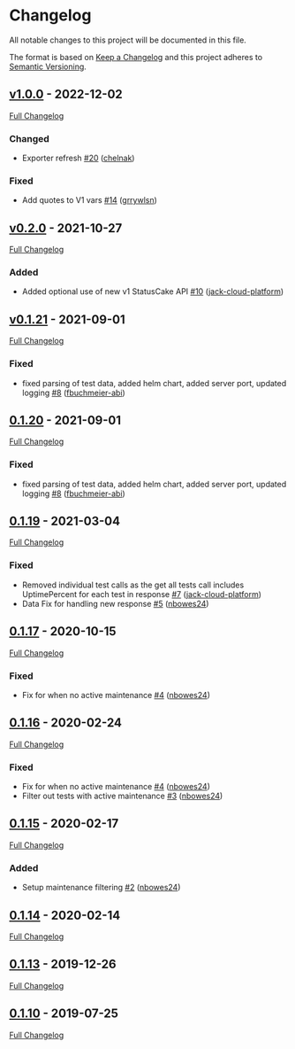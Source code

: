<!-- markdownlint-disable MD024 -->
# Changelog

All notable changes to this project will be documented in this file.

The format is based on [Keep a Changelog](http://keepachangelog.com/en/1.0.0/) and this project adheres to [Semantic Versioning](http://semver.org).

## [v1.0.0](https://github.com/chelnak/status-cake-exporter/tree/v1.0.0) - 2022-12-02

[Full Changelog](https://github.com/chelnak/status-cake-exporter/compare/v0.2.0...v1.0.0)

### Changed
- Exporter refresh [#20](https://github.com/chelnak/status-cake-exporter/pull/20) ([chelnak](https://github.com/chelnak))

### Fixed

- Add quotes to V1 vars [#14](https://github.com/chelnak/status-cake-exporter/pull/14) ([grrywlsn](https://github.com/grrywlsn))

## [v0.2.0](https://github.com/chelnak/status-cake-exporter/tree/v0.2.0) - 2021-10-27

[Full Changelog](https://github.com/chelnak/status-cake-exporter/compare/v0.1.21...v0.2.0)

### Added

- Added optional use of new v1 StatusCake API [#10](https://github.com/chelnak/status-cake-exporter/pull/10) ([jack-cloud-platform](https://github.com/jack-cloud-platform))

## [v0.1.21](https://github.com/chelnak/status-cake-exporter/tree/v0.1.21) - 2021-09-01

[Full Changelog](https://github.com/chelnak/status-cake-exporter/compare/0.1.20...v0.1.21)

### Fixed

- fixed parsing of test data, added helm chart, added server port, updated logging [#8](https://github.com/chelnak/status-cake-exporter/pull/8) ([fbuchmeier-abi](https://github.com/fbuchmeier-abi))

## [0.1.20](https://github.com/chelnak/status-cake-exporter/tree/0.1.20) - 2021-09-01

[Full Changelog](https://github.com/chelnak/status-cake-exporter/compare/0.1.19...0.1.20)

### Fixed

- fixed parsing of test data, added helm chart, added server port, updated logging [#8](https://github.com/chelnak/status-cake-exporter/pull/8) ([fbuchmeier-abi](https://github.com/fbuchmeier-abi))

## [0.1.19](https://github.com/chelnak/status-cake-exporter/tree/0.1.19) - 2021-03-04

[Full Changelog](https://github.com/chelnak/status-cake-exporter/compare/0.1.17...0.1.19)

### Fixed

- Removed individual test calls as the get all tests call includes UptimePercent for each test in response [#7](https://github.com/chelnak/status-cake-exporter/pull/7) ([jack-cloud-platform](https://github.com/jack-cloud-platform))
- Data Fix for handling new response [#5](https://github.com/chelnak/status-cake-exporter/pull/5) ([nbowes24](https://github.com/nbowes24))

## [0.1.17](https://github.com/chelnak/status-cake-exporter/tree/0.1.17) - 2020-10-15

[Full Changelog](https://github.com/chelnak/status-cake-exporter/compare/0.1.16...0.1.17)

### Fixed

- Fix for when no active maintenance [#4](https://github.com/chelnak/status-cake-exporter/pull/4) ([nbowes24](https://github.com/nbowes24))

## [0.1.16](https://github.com/chelnak/status-cake-exporter/tree/0.1.16) - 2020-02-24

[Full Changelog](https://github.com/chelnak/status-cake-exporter/compare/0.1.15...0.1.16)

### Fixed

- Fix for when no active maintenance [#4](https://github.com/chelnak/status-cake-exporter/pull/4) ([nbowes24](https://github.com/nbowes24))
- Filter out tests with active maintenance [#3](https://github.com/chelnak/status-cake-exporter/pull/3) ([nbowes24](https://github.com/nbowes24))

## [0.1.15](https://github.com/chelnak/status-cake-exporter/tree/0.1.15) - 2020-02-17

[Full Changelog](https://github.com/chelnak/status-cake-exporter/compare/0.1.14...0.1.15)

### Added

- Setup maintenance filtering [#2](https://github.com/chelnak/status-cake-exporter/pull/2) ([nbowes24](https://github.com/nbowes24))

## [0.1.14](https://github.com/chelnak/status-cake-exporter/tree/0.1.14) - 2020-02-14

[Full Changelog](https://github.com/chelnak/status-cake-exporter/compare/0.1.13...0.1.14)

## [0.1.13](https://github.com/chelnak/status-cake-exporter/tree/0.1.13) - 2019-12-26

[Full Changelog](https://github.com/chelnak/status-cake-exporter/compare/0.1.10...0.1.13)

## [0.1.10](https://github.com/chelnak/status-cake-exporter/tree/0.1.10) - 2019-07-25

[Full Changelog](https://github.com/chelnak/status-cake-exporter/compare/01d8fe4687dee91716b43596add1d4ba78fb28be...0.1.10)
